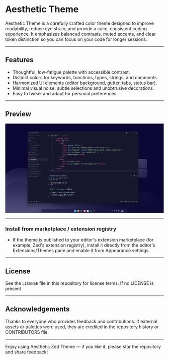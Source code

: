 # Aesthetic Theme

Aesthetic Theme is a carefully crafted color theme designed to improve readability, reduce eye strain, and provide a calm, consistent coding experience. It emphasizes balanced contrasts, muted accents, and clear token distinction so you can focus on your code for longer sessions.

---

## Features

- Thoughtful, low-fatigue palette with accessible contrast.
- Distinct colors for keywords, functions, types, strings, and comments.
- Harmonized UI elements (editor background, gutter, tabs, status bar).
- Minimal visual noise: subtle selections and unobtrusive decorations.
- Easy to tweak and adapt for personal preferences.

---

## Preview

![Preview](https://raw.githubusercontent.com/mnojz/Aesthetic-zed-theme/refs/heads/main/assets/preview.png)

---

### Install from marketplace / extension registry

- If the theme is published to your editor's extension marketplace (for example, Zed's extension registry), install it directly from the editor's Extensions/Themes pane and enable it from Appearance settings.

---

## License

See the `LICENSE` file in this repository for license terms. If no LICENSE is present

---

## Acknowledgements

Thanks to everyone who provides feedback and contributions. If external assets or palettes were used, they are credited in the repository history or CONTRIBUTORS file.

---

Enjoy using Aesthetic Zed Theme — if you like it, please star the repository and share feedback!
